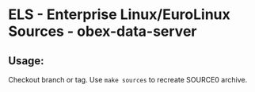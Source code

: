# ELS - Enterprise Linux/EuroLinux Sources - obex-data-server
 
## Usage:
  Checkout branch or tag. Use `make sources` to recreate  SOURCE0 archive.
